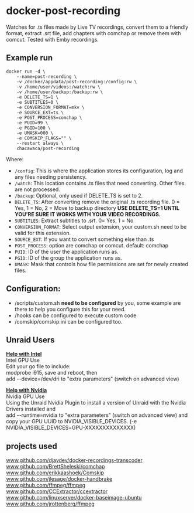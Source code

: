 # docker-post-recording

Watches for .ts files made by Live TV recordings, convert them to a friendly format, extract .srt file, add chapters with comchap or remove them with comcut.
Tested with Emby recordings.

## Example run

```shell
docker run -d \
	--name=post-recording \
	-v /docker/appdata/post-recording:/config:rw \
	-v /home/user/videos:/watch:rw \
	-v /home/user/backup:/backup:rw \
	-e DELETE_TS=1 \
	-e SUBTITLES=0 \
	-e CONVERSION_FORMAT=mkv \
	-e SOURCE_EXT=ts \
	-e POST_PROCESS=comchap \
	-e PUID=99 \
	-e PGID=100 \
	-e UMASK=000 \
	-e COMSKIP_FLAGS="" \
	--restart always \
	chacawaca/post-recording
```

Where:

- `/config`: This is where the application stores its configuration, log and any files needing persistency. 
- `/watch`: This location contains .ts files that need converting. Other files are not processed.  
- `/backup`: Optional, only used if DELETE_TS is set to 2.
- `DELETE_TS`: After converting remove the original .ts recording file. 0 = Yes, 1 = No, 2 = Move to backup directory **USE DELETE_TS=1 UNTIL YOU'RE SURE IT WORKS WITH YOUR VIDEO RECORDINGS.**
- `SUBTITLES`: Extract subtitles to .srt. 0= Yes, 1 = No
- `CONVERSION_FORMAT`: Select output extension, your custom.sh need to be valid for this extension.
- `SOURCE_EXT`: If you want to convert something else than .ts
- `POST_PROCESS`: option are comchap or comcut. default: comchap
- `PUID`: ID of the user the application runs as.
- `PGID`: ID of the group the application runs as.
- `UMASK`: Mask that controls how file permissions are set for newly created files.

## Configuration: 

- /scripts/custom.sh **need to be configured** by you, some example are there to help you configure this for your need.
- /hooks can be configured to execute custom code
- /comskip/comskip.ini can be configured too.

## Unraid Users

**[Help with Intel](https://forums.unraid.net/topic/77943-guide-plex-hardware-acceleration-using-intel-quick-sync/)**  
Intel GPU Use  
Edit your go file to include:  
modprobe i915, save and reboot, then  
add --device=/dev/dri to "extra parameters" (switch on advanced view)  

**[Help with Nvidia](https://forums.unraid.net/topic/77813-plugin-linuxserverio-unraid-nvidia/)**  
Nvidia GPU Use  
Using the Unraid Nvidia Plugin to install a version of Unraid with the Nvidia Drivers installed and  
add --runtime=nvidia to "extra parameters" (switch on advanced view) and  
copy your GPU UUID to NVIDIA_VISIBLE_DEVICES.  (-e NVIDIA_VISIBLE_DEVICES=GPU-XXXXXXXXXXXXXX)

## projects used

www.github.com/djaydev/docker-recordings-transcoder  
www.github.com/BrettSheleski/comchap  
www.github.com/erikkaashoek/Comskip  
www.github.com/jlesage/docker-handbrake  
www.github.com/ffmpeg/ffmpeg  
www.github.com/CCExtractor/ccextractor  
www.github.com/linuxserver/docker-baseimage-ubuntu  
www.github.com/jrottenberg/ffmpeg
